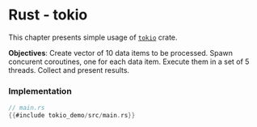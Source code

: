 # Rust - tokio

This chapter presents simple usage of [`tokio`](https://tokio.rs/) crate.

**Objectives**: Create vector of 10 data items to be processed. Spawn concurent coroutines, one for each data item. Execute them in a set of 5 threads. Collect and present results. 

### Implementation

```rs
// main.rs
{{#include tokio_demo/src/main.rs}}
```

